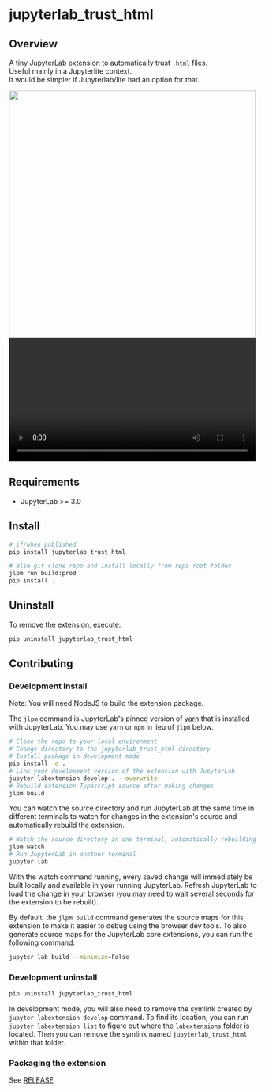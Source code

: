 # jupyterlab_trust_html

## Overview

A tiny JupyterLab extension to automatically trust `.html` files.  
Useful mainly in a Jupyterlite context.  
It would be simpler if Jupyterlab/lite had an option for that.

<img src="./img/demo-jlab-trust-html.mp4" width=500px>

<video width="500" controls>
  <source src="./img/demo-jlab-trust-html.mp4" type="video/mp4">
</video>

## Requirements

- JupyterLab >= 3.0

## Install

```bash
# if/when published
pip install jupyterlab_trust_html

# else git clone repo and install locally from repo root folder
jlpm run build:prod
pip install .
```

## Uninstall

To remove the extension, execute:

```bash
pip uninstall jupyterlab_trust_html
```

## Contributing

### Development install

Note: You will need NodeJS to build the extension package.

The `jlpm` command is JupyterLab's pinned version of
[yarn](https://yarnpkg.com/) that is installed with JupyterLab. You may use
`yarn` or `npm` in lieu of `jlpm` below.

```bash
# Clone the repo to your local environment
# Change directory to the jupyterlab_trust_html directory
# Install package in development mode
pip install -e .
# Link your development version of the extension with JupyterLab
jupyter labextension develop . --overwrite
# Rebuild extension Typescript source after making changes
jlpm build
```

You can watch the source directory and run JupyterLab at the same time in different terminals to watch for changes in the extension's source and automatically rebuild the extension.

```bash
# Watch the source directory in one terminal, automatically rebuilding when needed
jlpm watch
# Run JupyterLab in another terminal
jupyter lab
```

With the watch command running, every saved change will immediately be built locally and available in your running JupyterLab. Refresh JupyterLab to load the change in your browser (you may need to wait several seconds for the extension to be rebuilt).

By default, the `jlpm build` command generates the source maps for this extension to make it easier to debug using the browser dev tools. To also generate source maps for the JupyterLab core extensions, you can run the following command:

```bash
jupyter lab build --minimize=False
```

### Development uninstall

```bash
pip uninstall jupyterlab_trust_html
```

In development mode, you will also need to remove the symlink created by `jupyter labextension develop`
command. To find its location, you can run `jupyter labextension list` to figure out where the `labextensions`
folder is located. Then you can remove the symlink named `jupyterlab_trust_html` within that folder.

### Packaging the extension

See [RELEASE](RELEASE.md)
